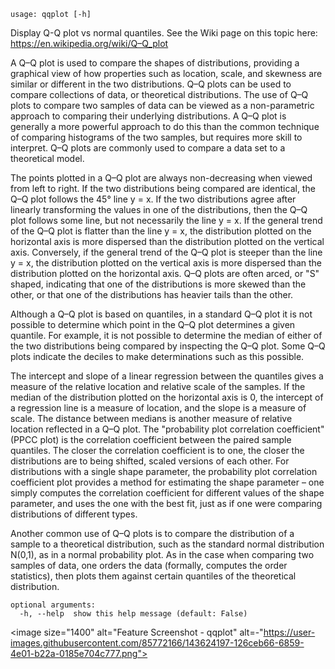 ```text
usage: qqplot [-h]
```

Display Q-Q plot vs normal quantiles. See the Wiki page on this topic here: https://en.wikipedia.org/wiki/Q–Q_plot

A Q–Q plot is used to compare the shapes of distributions, providing a graphical view of how properties such as location, scale, and skewness are similar or different in the two distributions. Q–Q plots can be used to compare collections of data, or theoretical distributions. The use of Q–Q plots to compare two samples of data can be viewed as a non-parametric approach to comparing their underlying distributions. A Q–Q plot is generally a more powerful approach to do this than the common technique of comparing histograms of the two samples, but requires more skill to interpret. Q–Q plots are commonly used to compare a data set to a theoretical model.

The points plotted in a Q–Q plot are always non-decreasing when viewed from left to right. If the two distributions being compared are identical, the Q–Q plot follows the 45° line y = x. If the two distributions agree after linearly transforming the values in one of the distributions, then the Q–Q plot follows some line, but not necessarily the line y = x. If the general trend of the Q–Q plot is flatter than the line y = x, the distribution plotted on the horizontal axis is more dispersed than the distribution plotted on the vertical axis. Conversely, if the general trend of the Q–Q plot is steeper than the line y = x, the distribution plotted on the vertical axis is more dispersed than the distribution plotted on the horizontal axis. Q–Q plots are often arced, or "S" shaped, indicating that one of the distributions is more skewed than the other, or that one of the distributions has heavier tails than the other.

Although a Q–Q plot is based on quantiles, in a standard Q–Q plot it is not possible to determine which point in the Q–Q plot determines a given quantile. For example, it is not possible to determine the median of either of the two distributions being compared by inspecting the Q–Q plot. Some Q–Q plots indicate the deciles to make determinations such as this possible.

The intercept and slope of a linear regression between the quantiles gives a measure of the relative location and relative scale of the samples. If the median of the distribution plotted on the horizontal axis is 0, the intercept of a regression line is a measure of location, and the slope is a measure of scale. The distance between medians is another measure of relative location reflected in a Q–Q plot. The "probability plot correlation coefficient" (PPCC plot) is the correlation coefficient between the paired sample quantiles. The closer the correlation coefficient is to one, the closer the distributions are to being shifted, scaled versions of each other. For distributions with a single shape parameter, the probability plot correlation coefficient plot provides a method for estimating the shape parameter – one simply computes the correlation coefficient for different values of the shape parameter, and uses the one with the best fit, just as if one were comparing distributions of different types.

Another common use of Q–Q plots is to compare the distribution of a sample to a theoretical distribution, such as the standard normal distribution N(0,1), as in a normal probability plot. As in the case when comparing two samples of data, one orders the data (formally, computes the order statistics), then plots them against certain quantiles of the theoretical distribution.

```
optional arguments:
  -h, --help  show this help message (default: False)
```
<image size="1400" alt="Feature Screenshot - qqplot" alt=-"https://user-images.githubusercontent.com/85772166/143624197-126ceb66-6859-4e01-b22a-0185e704c777.png">
